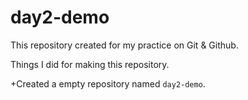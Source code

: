# day2-demo


This repository created for my practice on Git & Github.


Things I did for making this repository.

+Created a empty repository named `day2-demo`.

